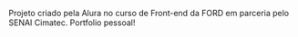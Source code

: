 Projeto criado pela Alura no curso de Front-end da FORD em parceria pelo SENAI Cimatec.
Portfolio pessoal!
